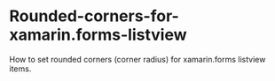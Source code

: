 # Rounded-corners-for-xamarin.forms-listview
How to set rounded corners (corner radius) for xamarin.forms listview items.
